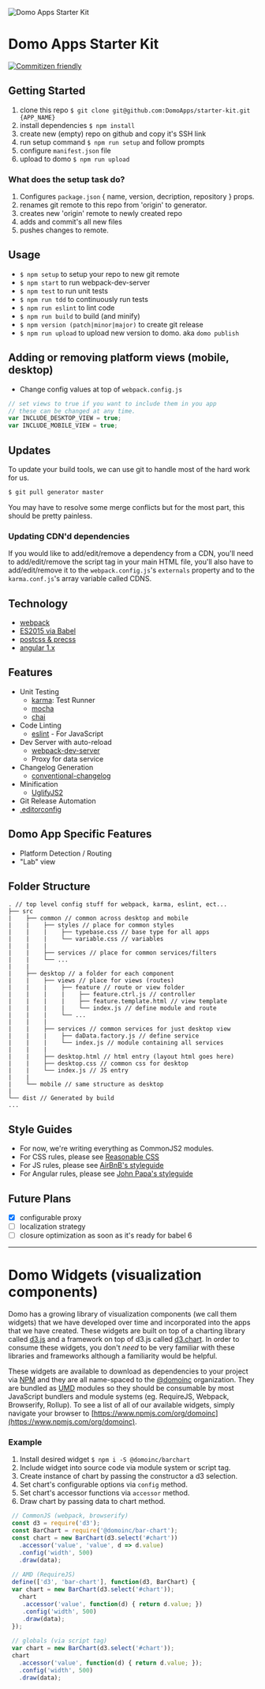 ![Domo Apps Starter Kit](https://domoapps.s3.amazonaws.com/cdn/images/DomoAppsLogo.png)

# Domo Apps Starter Kit
[![Commitizen friendly](https://img.shields.io/badge/commitizen-friendly-brightgreen.svg)](http://commitizen.github.io/cz-cli/)

## Getting Started
1. clone this repo
    `$ git clone git@github.com:DomoApps/starter-kit.git {APP_NAME}`
2. install dependencies `$ npm install`
3. create new (empty) repo on github and copy it's SSH link
4. run setup command `$ npm run setup` and follow prompts
5. configure `manifest.json` file
6. upload to domo `$ npm run upload`

### What does the setup task do?
1. Configures `package.json` { name, version, decription, repository } props.
2. renames git remote to this repo from 'origin' to generator.
3. creates new 'origin' remote to newly created repo
4. adds and commit's all new files
5. pushes changes to remote.

## Usage
- `$ npm setup` to setup your repo to new git remote
- `$ npm start` to run webpack-dev-server
- `$ npm test` to run unit tests
- `$ npm run tdd` to continuously run tests
- `$ npm run eslint` to lint code
- `$ npm run build` to build (and minify)
- `$ npm version (patch|minor|major)` to create git release
- `$ npm run upload` to upload new version to domo. aka `domo publish`

## Adding or removing platform views (mobile, desktop)
- Change config values at top of `webpack.config.js`

```js
// set views to true if you want to include them in you app
// these can be changed at any time.
var INCLUDE_DESKTOP_VIEW = true;
var INCLUDE_MOBILE_VIEW = true;
```

## Updates
To update your build tools, we can use git to handle most of the hard work for us.

```bash
$ git pull generator master
```

You may have to resolve some merge conflicts but for the most part, this should be pretty painless.

### Updating CDN'd dependencies
If you would like to add/edit/remove a dependency from a CDN, you'll need to add/edit/remove the script tag in your main HTML file, you'll also have to add/edit/remove it to the `webpack.config.js`'s `externals` property and to the `karma.conf.js`'s array variable called CDNS.

## Technology
- [webpack](http://webpack.github.io/)
- [ES2015 via Babel](https://babeljs.io/docs/learn-es2015/)
- [postcss & precss](https://github.com/jonathantneal/precss)
- [angular 1.x](https://angularjs.org/)

## Features
- Unit Testing
  + [karma](http://karma-runner.github.io/): Test Runner
  + [mocha](https://mochajs.org/)
  + [chai](http://chaijs.com/)
- Code Linting
  + [eslint]() - For JavaScript
- Dev Server with auto-reload
  + [webpack-dev-server](http://webpack.github.io/docs/webpack-dev-server.html)
  + Proxy for data service
- Changelog Generation
  + [conventional-changelog](https://github.com/ajoslin/conventional-changelog)
- Minification
  + [UglifyJS2](https://github.com/mishoo/UglifyJS2)
- Git Release Automation
- [.editorconfig](http://editorconfig.org/)

## Domo App Specific Features
- Platform Detection / Routing
- "Lab" view

## Folder Structure
```text
. // top level config stuff for webpack, karma, eslint, ect...
├── src
|    ├── common // common across desktop and mobile
|    |    ├── styles // place for common styles
|    |    |    ├── typebase.css // base type for all apps
|    |    |    └── variable.css // variables
|    |    |
|    |    ├── services // place for common services/filters
|    |    └── ...
|    |
|    ├── desktop // a folder for each component
|    |    ├── views // place for views (routes)
|    |    |    ├── feature // route or view folder
|    |    |    |    ├── feature.ctrl.js // controller
|    |    |    |    ├── feature.template.html // view template
|    |    |    |    └── index.js // define module and route
|    |    |    └── ...
|    |    |
|    |    ├── services // common services for just desktop view
|    |    |    ├── daData.factory.js // define service
|    |    |    └── index.js // module containing all services
|    |    |
|    |    ├── desktop.html // html entry (layout html goes here)
|    |    ├── desktop.css // common css for desktop
|    |    └── index.js // JS entry
|    |
|    └── mobile // same structure as desktop
|
└── dist // Generated by build
...

```

## Style Guides
- For now, we're writing everything as CommonJS2 modules.
- For CSS rules, please see [Reasonable CSS](http://rscss.io/)
- For JS rules, please see [AirBnB's styleguide](https://github.com/airbnb/javascript)
- For Angular rules, please see [John Papa's styleguide](https://github.com/johnpapa/angular-styleguide)

## Future Plans
- [x] configurable proxy
- [ ] localization strategy
- [ ] closure optimization as soon as it's ready for babel 6

---

# Domo Widgets (visualization components)

Domo has a growing library of visualization components (we call them widgets) that we have developed over time and incorporated into the apps that we have created. These widgets are built on top of a charting library called [d3.js](http://d3js.org/) and a framework on top of d3.js called [d3.chart](http://misoproject.com/d3-chart/). In order to consume these widgets, you don't *need* to be very familiar with these libraries and frameworks although a familiarity would be helpful. 

These widgets are available to download as dependencies to your project via [NPM](https://www.npmjs.com/) and they are all name-spaced to the [@domoinc](https://www.npmjs.com/org/domoinc) organization. They are bundled as [UMD](https://github.com/umdjs/umd) modules so they should be consumable by most JavaScript bundlers and module systems (eg. RequireJS, Webpack, Browserify, Rollup). To see a list of all of our available widgets, simply navigate your browser to [https://www.npmjs.com/org/domoinc](https://www.npmjs.com/org/domoinc).

### Example
1. Install desired widget `$ npm i -S @domoinc/barchart`
2. Include widget into source code via module system or script tag.
3. Create instance of chart by passing the constructor a d3 selection.
4. Set chart's configurable options via `config` method.
5. Set chart's accessor functions via `accessor` method.
6. Draw chart by passing data to chart method.
   
```js
 // CommonJS (webpack, browserify)
 const d3 = require('d3');
 const BarChart = require('@domoinc/bar-chart');
 const chart = new BarChart(d3.select('#chart'))
   .accessor('value', 'value', d => d.value)
   .config('width', 500)
   .draw(data);
 
 // AMD (RequireJS)
 define(['d3', 'bar-chart'], function(d3, BarChart) {
 var chart = new BarChart(d3.select('#chart'));
   chart
    .accessor('value', function(d) { return d.value; })
    .config('width', 500)
    .draw(data);
 });
 
 // globals (via script tag)
 var chart = new BarChart(d3.select('#chart'));
 chart
   .accessor('value', function(d) { return d.value; });
   .config('width', 500)
   .draw(data);
```
